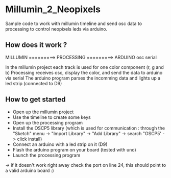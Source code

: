 # Millumin_2_Neopixels
Sample code to work with millumin timeline and send osc data to processing to control neopixels leds via arduino.


## How does it work ?

MILLUMIN =========> PROCESSING =========> ARDUINO
            osc                 serial


In the millumin project each track is used for one color component (r, g and b)
Processing receives osc, display the color, and send the data to arduino via serial
The arduino program parses the incomming data and lights up a led strip (connected to D9)


## How to get started

- Open up the millumin project
- Use the timeline to create some keys
- Open up the processing program
- Install the OSCP5 library (which is used for communication : through the "Sketch" menu -> "Import Library" -> "Add Library" -> search "OSCP5' -> click install)
- Connect an arduino with a led strip on it (D9)
- Flash the arduino program on your board (tested with uno)
- Launch the processing program

-> if it doesn't work right away check the port on line 24, this should point to a valid arduino board :)